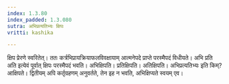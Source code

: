 ```yaml
---
index: 1.3.80
index_padded: 1.3.080
sutra: अभिप्रत्यतिभ्यः क्षिपः
vritti: kashika

---
```

क्षिप प्रेरणे स्वरितेत्। ततः कर्त्रभिप्रायक्रियाफलविवक्षायाम् आत्मनेपदे प्राप्ते परस्मैपदं विधीयते। अभि प्रति अति इत्येवं पूर्वात् क्षिपः परस्मैपदं भवति। अभिक्षिपति। प्रतिक्षिपति। अतिक्षिपति। अभिप्रत्यतिभ्यः इति किम्? आक्षिपते। द्वितीयम् अपि कर्तृग्रहणम् अनुवर्तते, तेन इह न भवति, अभिक्षिप्यते स्वयम् एव।